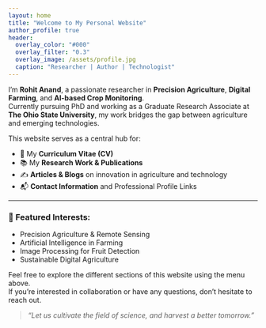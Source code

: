 ```yaml
---
layout: home
title: "Welcome to My Personal Website"
author_profile: true
header:
  overlay_color: "#000"
  overlay_filter: "0.3"
  overlay_image: /assets/profile.jpg
  caption: "Researcher | Author | Technologist"
---
```


I’m **Rohit Anand**, a passionate researcher in **Precision Agriculture**, **Digital Farming**, and **AI-based Crop Monitoring**.  
Currently pursuing PhD and working as a Graduate Research Associate at **The Ohio State University**, my work bridges the gap between agriculture and emerging technologies.

This website serves as a central hub for:
- 📄 My **Curriculum Vitae (CV)**
- 📚 My **Research Work & Publications**
- ✍️ **Articles & Blogs** on innovation in agriculture and technology
- 📬 **Contact Information** and Professional Profile Links

---

### 📌 Featured Interests:
- Precision Agriculture & Remote Sensing  
- Artificial Intelligence in Farming  
- Image Processing for Fruit Detection  
- Sustainable Digital Agriculture

Feel free to explore the different sections of this website using the menu above.  
If you’re interested in collaboration or have any questions, don’t hesitate to reach out.

> *“Let us cultivate the field of science, and harvest a better tomorrow.”*
